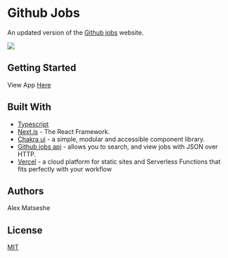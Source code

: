 # Github Jobs

An updated version of the [Github jobs](https://jobs.github.com/) website.

![](https://media.giphy.com/media/Wq9k1Quus5xq2Oav4v/giphy.gif)

## Getting Started

View App [Here](https://github-jobs-six.vercel.app/)

## Built With

- [Typescript](https://www.typescriptlang.org/)
- [Next.js](https://nextjs.org/docs) - The React Framework.
- [Chakra ui](https://chakra-ui.com/) - a simple, modular and accessible component library.
- [Github jobs api](https://jobs.github.com/api) - allows you to search, and view jobs with JSON over HTTP.
- [Vercel](https://vercel.com/) - a cloud platform for static sites and Serverless Functions that fits perfectly with your workflow

## Authors

Alex Matseshe

## License

[MIT](LICENSE)
